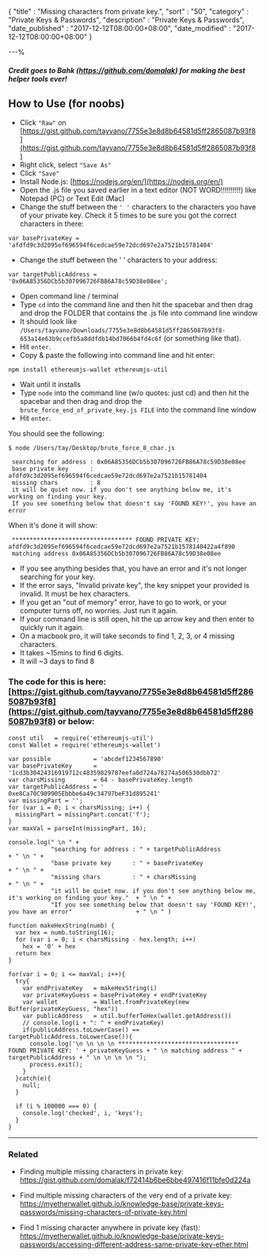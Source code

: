 {
"title"       : "Missing characters from private key.",
"sort"        : "50",
"category"    : "Private Keys & Passwords",
"description" : "Private Keys & Passwords",
"date_published" : "2017-12-12T08:00:00+08:00",
"date_modified"  : "2017-12-12T08:00:00+08:00"
}

---%


##### Credit goes to Bahk (https://github.com/domalak) for making the best helper tools ever!

## How to Use (for noobs)
- Click `"Raw"` on [https://gist.github.com/tayvano/7755e3e8d8b64581d5ff2865087b93f8](https://gist.github.com/tayvano/7755e3e8d8b64581d5ff2865087b93f8)
- Right click, select `"Save As"`
- Click `"Save"`
- Install Node.js: [https://nodejs.org/en/](https://nodejs.org/en/)
- Open the .js file you saved earlier in a text editor (NOT WORD!!!!!!!!!!) like Notepad (PC) or Text Edit (Mac)
- Change the stuff between the `' '` characters to the characters you have of your private key. Check it 5 times to be sure you got the correct characters in there:

`var basePrivateKey = 'afdfd9c3d2095ef696594f6cedcae59e72dcd697e2a7521b15781404'`

- Change the stuff between the ' ' characters to your address:

`var targetPublicAddress = '0x06A85356DCb5b307096726FB86A78c59D38e08ee';`

- Open command line / terminal
- Type `cd` into the command line and then hit the spacebar and then drag and drop the FOLDER that contains the .js file into command line window
- It should look like `/Users/tayvano/Downloads/7755e3e8d8b64581d5ff2865087b93f8-653a14e63b9ccefb5a8ddfdb14bd7066b4fd4c6f` (or something like that).
- Hit `enter`.
- Copy & paste the following into command line and hit enter:

`npm install ethereumjs-wallet ethereumjs-util`

- Wait until it installs
- Type `node` into the command line (w/o quotes: just cd) and then hit the spacebar and then drag and drop the `brute_force_end_of_private_key.js FILE` into the command line window
- Hit `enter`.

You should see the following:

```
$ node /Users/tay/Desktop/brute_force_8_char.js
 
 searching for address : 0x06A85356DCb5b307096726FB86A78c59D38e08ee 
 base private key      : afdfd9c3d2095ef696594f6cedcae59e72dcd697e2a7521b15781404 
 missing chars         : 8 
 it will be quiet now. if you don't see anything below me, it's working on finding your key. 
 If you see something below that doesn't say 'FOUND KEY!', you have an error 
```

When it's done it will show:

```
 ********************************** FOUND PRIVATE KEY: afdfd9c3d2095ef696594f6cedcae59e72dcd697e2a7521b1578140422a4f890 
 matching address 0x06A85356DCb5b307096726FB86A78c59D38e08ee 
```

- If you see anything besides that, you have an error and it's not longer searching for your key.
- If the error says, "Invalid private key", the key snippet your provided is invalid. It must be hex characters.
- If you get an "out of memory" error, have to go to work, or your computer turns off, no worries. Just run it again.
- If your command line is still open, hit the up arrow key and then enter to quickly run it again.
- On a macbook pro, it will take seconds to find 1, 2, 3, or 4 missing characters. 
- It takes ~15mins to find 6 digits. 
- It will ~3 days to find 8
 

### The code for this is here: [https://gist.github.com/tayvano/7755e3e8d8b64581d5ff2865087b93f8](https://gist.github.com/tayvano/7755e3e8d8b64581d5ff2865087b93f8) or below:

```
const util   = require('ethereumjs-util')
const Wallet = require('ethereumjs-wallet')

var possible            = 'abcdef1234567890'
var basePrivateKey      = '1cd3b30424316919712c48359829787eefa0d724a78274a506530dbb72'
var charsMissing        = 64 - basePrivateKey.length
var targetPublicAddress = ' 0xe8Ca70C909905Ebbbe6a49c34797beF31d895241'
var missingPart = '';
for (var i = 0; i < charsMissing; i++) {
  missingPart = missingPart.concat('f');
}
var maxVal = parseInt(missingPart, 16);

console.log(" \n " +
            "searching for address : " + targetPublicAddress                                               + " \n " +
            "base private key      : " + basePrivateKey                                                    + " \n " +
            "missing chars         : " + charsMissing                                                      + " \n " +
            "it will be quiet now. if you don't see anything below me, it's working on finding your key."  + " \n " +
            "If you see something below that doesn't say 'FOUND KEY!', you have an error"                  + " \n " )

function makeHexString(numb) {
  var hex = numb.toString(16);
  for (var i = 0; i < charsMissing - hex.length; i++)
    hex = '0' + hex
  return hex
}

for(var i = 0; i <= maxVal; i++){
  try{
    var endPrivateKey   = makeHexString(i)
    var privateKeyGuess = basePrivateKey + endPrivateKey
    var wallet          = Wallet.fromPrivateKey(new Buffer(privateKeyGuess, "hex"))
    var publicAddress   = util.bufferToHex(wallet.getAddress())
    // console.log(i + ": " + endPrivateKey)
    if(publicAddress.toLowerCase() == targetPublicAddress.toLowerCase()){
      console.log('\n \n \n \n ********************************** FOUND PRIVATE KEY: ' + privateKeyGuess + " \n matching address " + targetPublicAddress + " \n \n \n \n ");
      process.exit();
    }
  }catch(e){
    null;
  }

  if (i % 100000 === 0) {
    console.log('checked', i, 'keys');
  }
}
```


---

### Related

- Finding multiple missing characters in private key: https://gist.github.com/domalak/f72414b6be6bbe497416f11bfe0d224a

- Find multiple missing characters of the very end of a private key: https://myetherwallet.github.io/knowledge-base/private-keys-passwords/missing-characters-of-private-key.html

- Find 1 missing character anywhere in private key (fast): https://myetherwallet.github.io/knowledge-base/private-keys-passwords/accessing-different-address-same-private-key-ether.html
